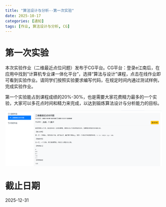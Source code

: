 ```yaml
---
title: "算法设计与分析--第一次实验"
date: 2025-10-17
categories: [通知]
tags: [作业, 算法设计与分析, CG]
---
```


# 第一次实验

本次实验作业（二维最近点位问题）发布于CG平台。CG平台：登录e江南后，在应用中找到“计算机专业课一体化平台”，选择“算法与设计”课程，点击在线作业即可看到实验作业。请同学们按照实验要求编写代码，在规定时间内通过测试样例，完成实验作业。

第一个实验能占到课程成绩的20%-30%，也是需要大家花费精力最多的一个实验，大家可以多花点时间和精力来完成，以达到锻炼算法设计与分析能力的目标。

![算法实验](/assets/img/post/20251010/算法实验.png)

# 截止日期
2025-12-31